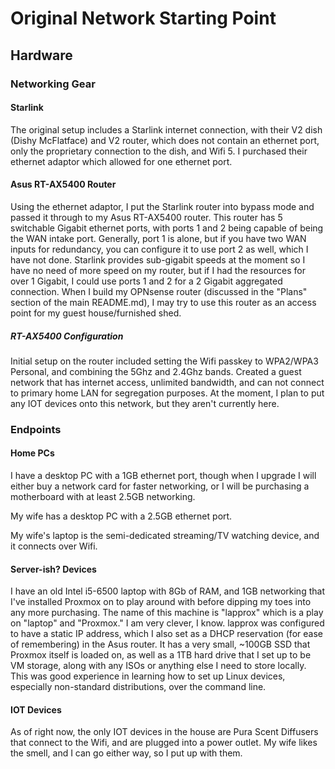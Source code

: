 # Original Network Starting Point

## Hardware

### Networking Gear

#### Starlink

The original setup includes a Starlink internet connection, with their V2 dish (Dishy McFlatface) and V2 router, which does not contain an ethernet port, only the proprietary connection to the dish, and Wifi 5. I purchased their ethernet adaptor which allowed for one ethernet port.

#### Asus RT-AX5400 Router

Using the ethernet adaptor, I put the Starlink router into bypass mode and passed it through to my Asus RT-AX5400 router. This router has 5 switchable Gigabit ethernet ports, with ports 1 and 2 being capable of being the WAN intake port. Generally, port 1 is alone, but if you have two WAN inputs for redundancy, you can configure it to use port 2 as well, which I have not done. Starlink provides sub-gigabit speeds at the moment so I have no need of more speed on my router, but if I had the resources for over 1 Gigabit, I could use ports 1 and 2 for a 2 Gigabit aggregated connection. When I build my OPNsense router (discussed in the "Plans" section of the main README.md), I may try to use this router as an access point for my guest house/furnished shed.

##### RT-AX5400 Configuration

Initial setup on the router included setting the Wifi passkey to WPA2/WPA3 Personal, and combining the 5Ghz and 2.4Ghz bands. Created a guest network that has internet access, unlimited bandwidth, and can not connect to primary home LAN for segregation purposes. At the moment, I plan to put any IOT devices onto this network, but they aren't currently here.

### Endpoints

#### Home PCs

I have a desktop PC with a 1GB ethernet port, though when I upgrade I will either buy a network card for faster networking, or I will be purchasing a motherboard with at least 2.5GB networking.

My wife has a desktop PC with a 2.5GB ethernet port.

My wife's laptop is the semi-dedicated streaming/TV watching device, and it connects over Wifi.

#### Server-ish? Devices

I have an old Intel i5-6500 laptop with 8Gb of RAM, and 1GB networking that I've installed Proxmox on to play around with before dipping my toes into any more purchasing. The name of this machine is "lapprox" which is a play on "laptop" and "Proxmox." I am very clever, I know. lapprox was configured to have a static IP address, which I also set as a DHCP reservation (for ease of remembering) in the Asus router. It has a very small, ~100GB SSD that Proxmox itself is loaded on, as well as a 1TB hard drive that I set up to be VM storage, along with any ISOs or anything else I need to store locally. This was good experience in learning how to set up Linux devices, especially non-standard distributions, over the command line.

#### IOT Devices

As of right now, the only IOT devices in the house are Pura Scent Diffusers that connect to the Wifi, and are plugged into a power outlet. My wife likes the smell, and I can go either way, so I put up with them.
